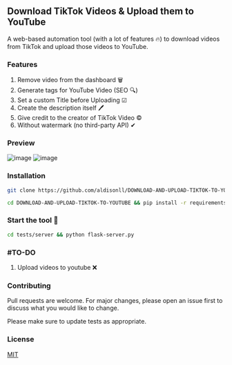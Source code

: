 ## Download TikTok Videos & Upload them to YouTube
A web-based automation tool (with a lot of features 🔥) to download videos from TikTok and upload those videos to YouTube.
### Features
1. Remove video from the dashboard 🗑️
1. Generate tags for YouTube Video (SEO 🔍)
2. Set a custom Title before Uploading ☑
3. Create the description itself 🖊
4. Give credit to the creator of TikTok Video ©️
5. Without watermark (no third-party API) ✔ 
### Preview 
![image](https://user-images.githubusercontent.com/34491203/144125194-d2fd9b0a-36e5-408a-87fb-dc5149c314d4.png)
![image](https://user-images.githubusercontent.com/34491203/144125338-396f1e82-1c80-425c-84c1-29af21455ce1.png)
### Installation
```bash
git clone https://github.com/aldisonll/DOWNLOAD-AND-UPLOAD-TIKTOK-TO-YOUTUBE.git
```
```bash
cd DOWNLOAD-AND-UPLOAD-TIKTOK-TO-YOUTUBE && pip install -r requirements.txt 
```
### Start the tool 🚀
```bash
cd tests/server && python flask-server.py
```
### #TO-DO
1. Upload videos to youtube ❌ 
### Contributing
Pull requests are welcome. For major changes, please open an issue first to discuss what you would like to change.

Please make sure to update tests as appropriate.
### License
[MIT](https://github.com/aldisonll/DOWNLOAD-AND-UPLOAD-TIKTOK-TO-YOUTUBE/blob/main/LICENSE)
